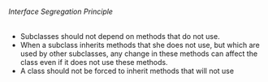 ###### Interface Segregation Principle

- Subclasses should not depend on methods that do not use.
- When a subclass inherits methods that she does not use, but which are used by other subclasses,
any change in these methods can affect the class even if it does not use these methods.
- A class should not be forced to inherit methods that will not use
